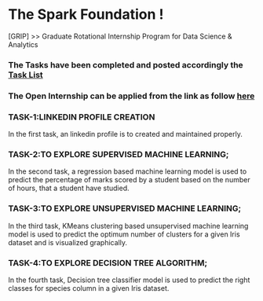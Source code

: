 # The Spark Foundation !
[GRIP] >> Graduate Rotational Internship Program for Data Science &amp; Analytics

### The Tasks have been completed and posted accordingly the [Task List](https://github.com/mahajan07/The_Spark_Foundation/blob/master/Tasks%20-%20DS%26ML.pdf)
### The Open Internship can be applied from the link as follow [here](https://github.com/mahajan07/The_Spark_Foundation/blob/master/spark_fond_internship.jpg)


### TASK-1:LINKEDIN PROFILE CREATION

In the first task, an linkedin profile is to created and maintained properly.
### TASK-2:TO EXPLORE SUPERVISED MACHINE LEARNING;

In the second task, a regression based machine learning model is used to predict the percentage of marks scored by a student based on the number of hours, that a student have studied.
### TASK-3:TO EXPLORE UNSUPERVISED MACHINE LEARNING;

In the third task, KMeans clustering based unsupervised machine learning model is used to predict the optimum number of clusters for a given Iris dataset and is visualized graphically.
### TASK-4:TO EXPLORE DECISION TREE ALGORITHM;

In the fourth task, Decision tree classifier model is used to predict the right classes for species column in a given Iris dataset.

